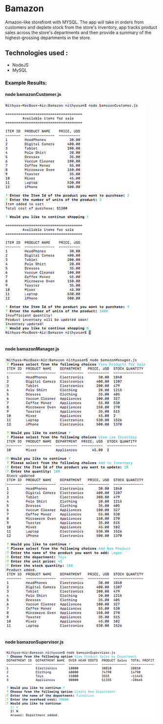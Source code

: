 # Bamazon
Amazon-like storefront with MYSQL. The app will take in orders from customers and deplete stock from the store's inventory, app tracks product sales across the store's departments and then provide a summary of the highest-grossing departments in the store.

## Technologies used : 

* NodeJS
* MySQL

### Example Results: 

#### node bamazonCustomer.js

![bamazonCustomer.js](/images/bamazonCustomer.png)

#### node bamazonManager.js

![bamazonManager.js](/images/bamazonManager.png)

#### node bamazonSupervisor.js

![bamazonSupervisor.js](/images/bamazonSupervisor.png)